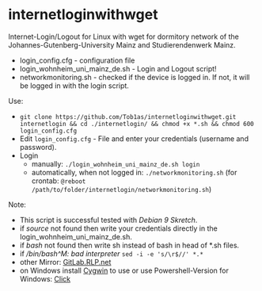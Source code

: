# internetloginwithwget
Internet-Login/Logout for Linux with wget for dormitory network of the Johannes-Gutenberg-University Mainz and Studierendenwerk Mainz.

* login_config.cfg - configuration file
* login_wohnheim_uni_mainz_de.sh - Login and Logout script!
* networkmonitoring.sh - checked if the device is logged in. If not, it will be logged in with the login script.

Use:
* ``` git clone https://github.com/Tob1as/internetloginwithwget.git internetlogin && cd ./internetlogin/ && chmod +x *.sh && chmod 600 login_config.cfg ```
* Edit ``` login_config.cfg ``` - File and enter your credentials (username and password).
* Login
	* manually: ``` ./login_wohnheim_uni_mainz_de.sh login ``` 
	* automatically, when not logged in: ``` ./networkmonitoring.sh ```  (for crontab: ``` @reboot /path/to/folder/internetlogin/networkmonitoring.sh ```)

Note:
* This script is successful tested with *Debian 9 Skretch*.
* if _source_ not found then write your credentials directly in the login_wohnheim_uni_mainz_de.sh.
* if _bash_ not found then write sh instead of bash in head of *.sh files.
* if _/bin/bash^M: bad interpreter_ ``` sed -i -e 's/\r$//' *.* ```
* other Mirror: [GitLab.RLP.net](https://gitlab.rlp.net/stwmz-nags/internetloginwithwget)
* on Windows install [Cygwin](https://cygwin.com/) to use or use Powershell-Version for Windows: [Click](https://github.com/Tob1as/PowerShellScripts/tree/master/internetloginwithpowershell)
